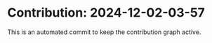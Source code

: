 # Contribution: 2024-12-02-03-57
This is an automated commit to keep the contribution graph active.
